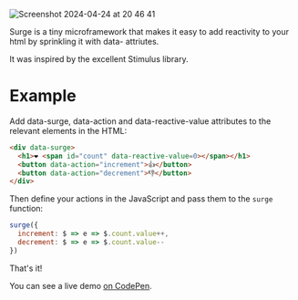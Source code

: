 ![Screenshot 2024-04-24 at 20 46 41](https://github.com/daz4126/surge/assets/16646/125e908c-5bcc-4819-ac27-17cff98770ba)

Surge is a tiny microframework that makes it easy to add reactivity to your html by sprinkling it with data- attriutes.

It was inspired by the excellent Stimulus library.

# Example

Add data-surge, data-action and data-reactive-value attributes to the relevant elements in the HTML:

```html
<div data-surge>
  <h1>❤️ <span id="count" data-reactive-value=0></span></h1>
  <button data-action="increment">👍</button>
  <button data-action="decrement">👎</button>
</div>
```

Then define your actions in the JavaScript and pass them to the `surge` function:

```javascript
surge({
  increment: $ => e => $.count.value++,
  decrement: $ => e => $.count.value--
})
```
That's it!

You can see a live demo [on CodePen](https://codepen.io/daz4126/pen/YzMdbra).
